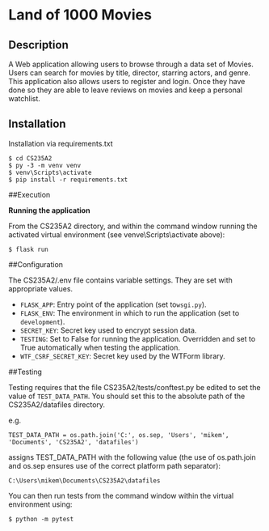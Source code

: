 # Land of 1000 Movies
## Description
A Web application allowing users to browse through a data set of Movies. Users can search for movies by title, director, starring actors, and genre. This application also allows users to register and login. Once they have done so they are able to leave reviews on movies and keep a personal watchlist.

## Installation
Installation via requirements.txt

```shell
$ cd CS235A2
$ py -3 -m venv venv
$ venv\Scripts\activate
$ pip install -r requirements.txt
```

##Execution


**Running the application**

From the CS235A2 directory, and within the command window running the activated virtual environment (see venve\Scripts\activate above):

````shell
$ flask run
```` 

##Configuration

The CS235A2/.env file contains variable settings. They are set with appropriate values.

* `FLASK_APP`: Entry point of the application (set to`wsgi.py`).
* `FLASK_ENV`: The environment in which to run the application (set to `development`).
* `SECRET_KEY`: Secret key used to encrypt session data.
* `TESTING`: Set to False for running the application. Overridden and set to True automatically when testing the application.
* `WTF_CSRF_SECRET_KEY`: Secret key used by the WTForm library.

##Testing

Testing requires that the file CS235A2/tests/conftest.py be edited to set the value of `TEST_DATA_PATH`. You should set this to the absolute path of the CS235A2/datafiles directory.

e.g.

`TEST_DATA_PATH = os.path.join('C:', os.sep, 'Users', 'mikem', 'Documents', 'CS235A2', 'datafiles')`

assigns TEST_DATA_PATH with the following value (the use of os.path.join and os.sep ensures use of the correct platform path separator):

`C:\Users\mikem\Documents\CS235A2\datafiles`

You can then run tests from the command window within the virtual environment using:

````shell
$ python -m pytest
```` 
